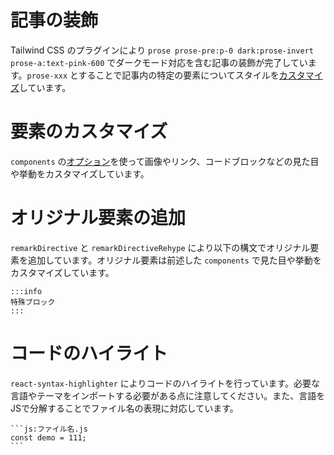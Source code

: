 # 記事の装飾

Tailwind CSS のプラグインにより `prose prose-pre:p-0 dark:prose-invert prose-a:text-pink-600` でダークモード対応を含む記事の装飾が完了しています。`prose-xxx` とすることで記事内の特定の要素についてスタイルを[カスタマイズ](https://tailwindcss.com/docs/typography-plugin#element-modifiers)しています。

# 要素のカスタマイズ

`components` の[オプション](https://github.com/remarkjs/react-markdown#props)を使って画像やリンク、コードブロックなどの見た目や挙動をカスタマイズしています。

# オリジナル要素の追加

`remarkDirective` と `remarkDirectiveRehype` により以下の構文でオリジナル要素を追加しています。オリジナル要素は前述した `components` で見た目や挙動をカスタマイズしています。

```
:::info
特殊ブロック
:::
```

# コードのハイライト

`react-syntax-highlighter` によりコードのハイライトを行っています。必要な言語やテーマをインポートする必要がある点に注意してください。また、言語をJSで分解することでファイル名の表現に対応しています。

``````
```js:ファイル名.js
const demo = 111;
```
``````